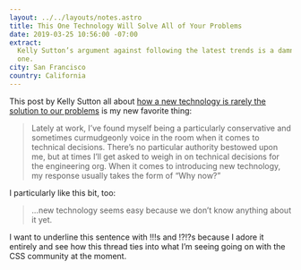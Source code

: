 ```yaml
---
layout: ../../layouts/notes.astro
title: This One Technology Will Solve All of Your Problems
date: 2019-03-25 10:56:00 -07:00
extract:
  Kelly Sutton’s argument against following the latest trends is a damn good
  one.
city: San Francisco
country: California
---
```


This post by Kelly Sutton all about [how a new technology is rarely the solution to our problems](https://kellysutton.com/2019/03/23/this-one-technology-will-solve-all-of-your-problems.html) is my new favorite thing:

> Lately at work, I’ve found myself being a particularly conservative and sometimes curmudgeonly voice in the room when it comes to technical decisions. There’s no particular authority bestowed upon me, but at times I’ll get asked to weigh in on technical decisions for the engineering org. When it comes to introducing new technology, my response usually takes the form of “Why now?”

I particularly like this bit, too:

> ...new technology seems easy because we don’t know anything about it yet.

I want to underline this sentence with !!!s and !?!?s because I adore it entirely and see how this thread ties into what I’m seeing going on with the CSS community at the moment.
